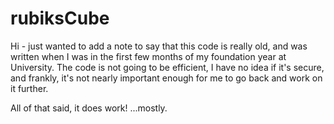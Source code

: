 # rubiksCube
Hi - just wanted to add a note to say that this code is really old, and was written when I was in the first few months of my foundation year at University. The code is not going to be efficient, I have no idea if it's secure, and frankly, it's not nearly important enough for me to go back and work on it further.

All of that said, it does work! ...mostly.
